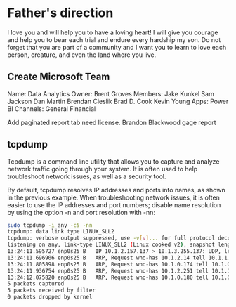 # Father's direction

I love you and will help you to have a loving heart!  I will give you courage and help you to bear each trial and endure every hardship my son.  Do not forget that you are part of a community and I want you to learn to love each person, creature, and even the land where you live.

## Create Microsoft Team

Name: Data Analytics
Owner: Brent Groves
Members:
Jake Kunkel
Sam Jackson
Dan Martin
Brendan Cieslik
Brad D. Cook
Kevin Young
Apps: Power BI
Channels:
General
Financial

Add paginated report tab need license.
Brandon Blackwood gage report

## tcpdump

Tcpdump is a command line utility that allows you to capture and analyze network traffic going through your system. It is often used to help troubleshoot network issues, as well as a security tool.

By default, tcpdump resolves IP addresses and ports into names, as shown in the previous example. When troubleshooting network issues, it is often easier to use the IP addresses and port numbers; disable name resolution by using the option -n and port resolution with -nn:

```bash
sudo tcpdump -i any -c5 -nn
tcpdump: data link type LINUX_SLL2
tcpdump: verbose output suppressed, use -v[v]... for full protocol decode
listening on any, link-type LINUX_SLL2 (Linux cooked v2), snapshot length 262144 bytes
13:24:11.595727 enp0s25 B   IP 10.1.2.157.137 > 10.1.3.255.137: UDP, length 50
13:24:11.696906 enp0s25 B   ARP, Request who-has 10.1.2.14 tell 10.1.1.205, length 46
13:24:11.805898 enp0s25 B   ARP, Request who-has 10.1.0.174 tell 10.1.0.150, length 46
13:24:11.936754 enp0s25 B   ARP, Request who-has 10.1.2.251 tell 10.1.1.205, length 46
13:24:12.075820 enp0s25 B   ARP, Request who-has 10.1.0.180 tell 10.1.0.150, length 46
5 packets captured
5 packets received by filter
0 packets dropped by kernel
```
